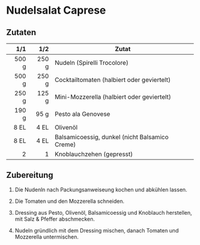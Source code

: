 # Nudelsalat Caprese

## Zutaten

|  1/1  |  1/2  | Zutat                                          |
|------:|------:|------------------------------------------------|
| 500 g | 250 g | Nudeln (Spirelli Trocolore)                    |
| 500 g | 250 g | Cocktailtomaten (halbiert oder geviertelt)     |
| 250 g | 125 g | Mini-Mozzerella (halbiert oder geviertelt)     |
| 190 g |  95 g | Pesto ala Genovese                             |
|  8 EL |  4 EL | Olivenöl                                       |
|  8 EL |  4 EL | Balsamicoessig, dunkel (nicht Balsamico Creme) |
|   2   |   1   | Knoblauchzehen (gepresst)                      |

## Zubereitung

1. Die Nudenln nach Packungsanweiseung kochen und abkühlen lassen.

2. Die Tomaten und den Mozzerella schneiden.

3. Dressing aus Pesto, Olivenöl, Balsamicoessig und Knoblauch herstellen, mit
   Salz & Pfeffer abschmecken.

4. Nudeln gründlich mit dem Dressing mischen, danach Tomaten und Mozzerella
   untermischen.

